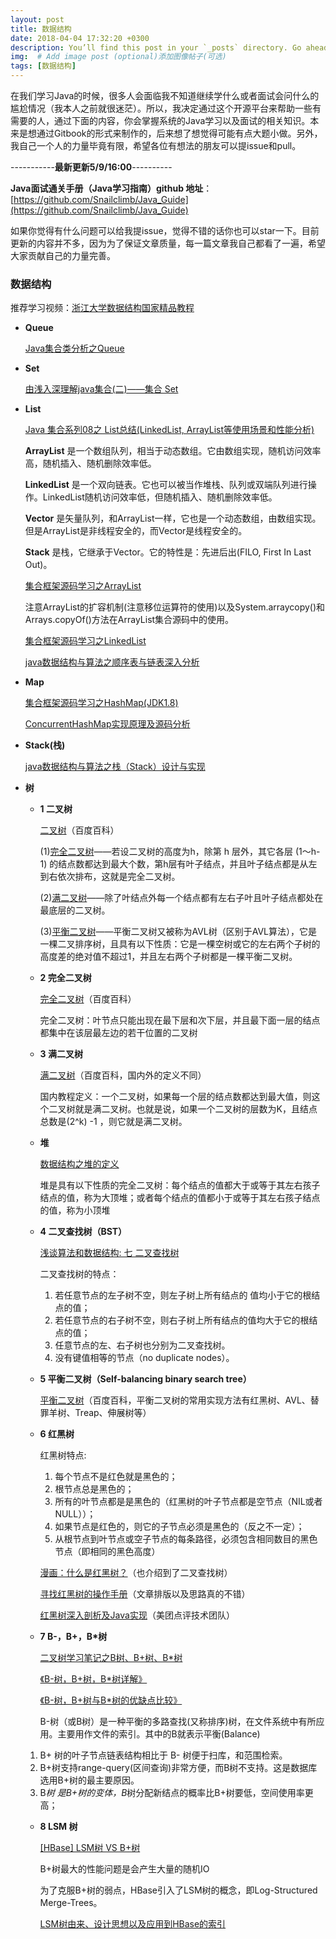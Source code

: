 ```yaml
---
layout: post
title: 数据结构
date: 2018-04-04 17:32:20 +0300
description: You’ll find this post in your `_posts` directory. Go ahead and edit it and re-build the site to see your changes.
img:  # Add image post (optional)添加图像帖子(可选)
tags: [数据结构]
---
```



在我们学习Java的时候，很多人会面临我不知道继续学什么或者面试会问什么的尴尬情况（我本人之前就很迷茫）。所以，我决定通过这个开源平台来帮助一些有需要的人，通过下面的内容，你会掌握系统的Java学习以及面试的相关知识。本来是想通过Gitbook的形式来制作的，后来想了想觉得可能有点大题小做。另外，我自己一个人的力量毕竟有限，希望各位有想法的朋友可以提issue和pull。

-----------**最新更新5/9/16:00**----------

**Java面试通关手册（Java学习指南）github 地址**：[https://github.com/Snailclimb/Java_Guide](https://github.com/Snailclimb/Java_Guide)

如果你觉得有什么问题可以给我提issue，觉得不错的话你也可以star一下。目前更新的内容并不多，因为为了保证文章质量，每一篇文章我自己都看了一遍，希望大家贡献自己的力量完善。

### 数据结构
推荐学习视频：[浙江大学数据结构国家精品教程](https://www.icourse163.org/course/ZJU-93001)
- **Queue**

  [Java集合类分析之Queue](http://wanglizhi.github.io/2016/06/18/Java-Queue/)
- **Set**
    
    [由浅入深理解java集合(二)——集合 Set](https://www.jianshu.com/p/9081017a2d67)
- **List**
    
   [Java 集合系列08之 List总结(LinkedList, ArrayList等使用场景和性能分析)](http://www.cnblogs.com/skywang12345/p/3308900.html)

   **ArrayList** 是一个数组队列，相当于动态数组。它由数组实现，随机访问效率高，随机插入、随机删除效率低。

	**LinkedList** 是一个双向链表。它也可以被当作堆栈、队列或双端队列进行操作。LinkedList随机访问效率低，但随机插入、随机删除效率低。
	
	**Vector** 是矢量队列，和ArrayList一样，它也是一个动态数组，由数组实现。但是ArrayList是非线程安全的，而Vector是线程安全的。
	
   **Stack**  是栈，它继承于Vector。它的特性是：先进后出(FILO, First In Last Out)。
   
    [集合框架源码学习之ArrayList](https://juejin.im/post/5aafa05a6fb9a028c06aa217)
    
	注意ArrayList的扩容机制(注意移位运算符的使用)以及System.arraycopy()和Arrays.copyOf()方法在ArrayList集合源码中的使用。
	
	[集合框架源码学习之LinkedList](https://juejin.im/post/5aafab9651882555635e219a)
	
	[java数据结构与算法之顺序表与链表深入分析](https://blog.csdn.net/javazejian/article/details/52953190)

- **Map**

  [集合框架源码学习之HashMap(JDK1.8)](https://juejin.im/post/5ab0568b5188255580020e56)
  
  [ConcurrentHashMap实现原理及源码分析](https://link.juejin.im/?target=http%3A%2F%2Fwww.cnblogs.com%2Fchengxiao%2Fp%2F6842045.html)
- **Stack(栈)**

  [java数据结构与算法之栈（Stack）设计与实现](https://blog.csdn.net/javazejian/article/details/53362993)
- **树**
  * **1 二叉树**
  
     [二叉树](https://baike.baidu.com/item/%E4%BA%8C%E5%8F%89%E6%A0%91)（百度百科）

	(1)[完全二叉树](https://baike.baidu.com/item/%E5%AE%8C%E5%85%A8%E4%BA%8C%E5%8F%89%E6%A0%91)——若设二叉树的高度为h，除第 h 层外，其它各层 (1～h-1) 的结点数都达到最大个数，第h层有叶子结点，并且叶子结点都是从左到右依次排布，这就是完全二叉树。
	
	(2)[满二叉树](https://baike.baidu.com/item/%E5%AE%8C%E5%85%A8%E4%BA%8C%E5%8F%89%E6%A0%91)——除了叶结点外每一个结点都有左右子叶且叶子结点都处在最底层的二叉树。
	
	(3)[平衡二叉树](https://baike.baidu.com/item/%E5%B9%B3%E8%A1%A1%E4%BA%8C%E5%8F%89%E6%A0%91/10421057)——平衡二叉树又被称为AVL树（区别于AVL算法），它是一棵二叉排序树，且具有以下性质：它是一棵空树或它的左右两个子树的高度差的绝对值不超过1，并且左右两个子树都是一棵平衡二叉树。 

  * **2 完全二叉树**

    [完全二叉树](https://baike.baidu.com/item/%E5%AE%8C%E5%85%A8%E4%BA%8C%E5%8F%89%E6%A0%91)（百度百科）
    
    完全二叉树：叶节点只能出现在最下层和次下层，并且最下面一层的结点都集中在该层最左边的若干位置的二叉树
  * **3 满二叉树**
     
     [满二叉树](https://baike.baidu.com/item/%E6%BB%A1%E4%BA%8C%E5%8F%89%E6%A0%91)（百度百科，国内外的定义不同）

	 国内教程定义：一个二叉树，如果每一个层的结点数都达到最大值，则这个二叉树就是满二叉树。也就是说，如果一个二叉树的层数为K，且结点总数是(2^k) -1 ，则它就是满二叉树。
  * **堆**
  
     [数据结构之堆的定义](https://blog.csdn.net/qq_33186366/article/details/51876191)

    堆是具有以下性质的完全二叉树：每个结点的值都大于或等于其左右孩子结点的值，称为大顶堆；或者每个结点的值都小于或等于其左右孩子结点的值，称为小顶堆
  *  **4 二叉查找树（BST）**
    
     [浅谈算法和数据结构: 七 二叉查找树](http://www.cnblogs.com/yangecnu/p/Introduce-Binary-Search-Tree.html)

	  二叉查找树的特点：

	  1. 若任意节点的左子树不空，则左子树上所有结点的     值均小于它的根结点的值；
	  2. 若任意节点的右子树不空，则右子树上所有结点的值均大于它的根结点的值；
	  3. 任意节点的左、右子树也分别为二叉查找树。
	  4. 没有键值相等的节点（no duplicate nodes）。

  *  **5 平衡二叉树（Self-balancing binary search tree）**
  
     [ 平衡二叉树](https://baike.baidu.com/item/%E5%B9%B3%E8%A1%A1%E4%BA%8C%E5%8F%89%E6%A0%91)（百度百科，平衡二叉树的常用实现方法有红黑树、AVL、替罪羊树、Treap、伸展树等）
  *  **6 红黑树**
    
     红黑树特点:
	  1. 每个节点不是红色就是黑色的；
	  2. 根节点总是黑色的；
	  3. 所有的叶节点都是是黑色的（红黑树的叶子节点都是空节点（NIL或者NULL））；
	  4. 如果节点是红色的，则它的子节点必须是黑色的（反之不一定）；
	  5. 从根节点到叶节点或空子节点的每条路径，必须包含相同数目的黑色节点（即相同的黑色高度）
	 
      [漫画：什么是红黑树？](https://juejin.im/post/5a27c6946fb9a04509096248#comment)（也介绍到了二叉查找树）
	 
      [寻找红黑树的操作手册](http://dandanlove.com/2018/03/18/red-black-tree/)（文章排版以及思路真的不错）
    
      [红黑树深入剖析及Java实现](https://zhuanlan.zhihu.com/p/24367771)（美团点评技术团队）    
  *  **7 B-，B+，B*树**
  
      [二叉树学习笔记之B树、B+树、B*树 ](https://yq.aliyun.com/articles/38345)

	  [《B-树，B+树，B*树详解》](https://blog.csdn.net/aqzwss/article/details/53074186)

      [《B-树，B+树与B*树的优缺点比较》](https://blog.csdn.net/bigtree_3721/article/details/73632405)
    
     B-树（或B树）是一种平衡的多路查找(又称排序)树，在文件系统中有所应用。主要用作文件的索引。其中的B就表示平衡(Balance) 
 	1. B+ 树的叶子节点链表结构相比于 B- 树便于扫库，和范围检索。
	2. B+树支持range-query(区间查询)非常方便，而B树不支持。这是数据库选用B+树的最主要原因。
	3. B*树 是B+树的变体，B*树分配新结点的概率比B+树要低，空间使用率更高；
  *  **8 LSM 树**
    
     [[HBase] LSM树 VS B+树](https://blog.csdn.net/dbanote/article/details/8897599)
	  
     B+树最大的性能问题是会产生大量的随机IO

	 为了克服B+树的弱点，HBase引入了LSM树的概念，即Log-Structured Merge-Trees。
    
     [LSM树由来、设计思想以及应用到HBase的索引](http://www.cnblogs.com/yanghuahui/p/3483754.html)
